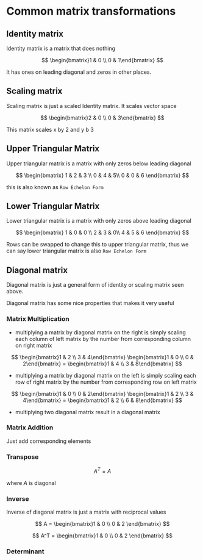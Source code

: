 # Common matrix transformations

## Identity matrix

Identity matrix is a matrix that does nothing

$$
\begin{bmatrix}1 & 0 \\
0 & 1\end{bmatrix}
$$

It has ones on leading diagonal and zeros in other places.


## Scaling matrix

Scaling matrix is just a scaled Identity matrix. It scales vector space

$$
\begin{bmatrix}2 & 0 \\
0 & 3\end{bmatrix}
$$

This matrix scales x by 2 and y b 3

## Upper Triangular Matrix

Upper triangular matrix is a matrix with only zeros below leading diagonal

$$
\begin{bmatrix} 1 & 2 & 3 \\
0 & 4 & 5\\
0 & 0 & 6 \end{bmatrix}
$$

this is also known as `Row Echelon Form`

## Lower Triangular Matrix

Lower triangular matrix is a matrix with only zeros above leading diagonal

$$
\begin{bmatrix} 1 & 0 & 0 \\
2 & 3 & 0\\
4 & 5 & 6 \end{bmatrix}
$$

Rows can be swapped to change this to upper triangular matrix, thus we can say lower triangular matrix is also `Row Echelon Form`

## Diagonal matrix

Diagonal matrix is just a general form of identity or scaling matrix seen above.

Diagonal matrix has some nice properties that makes it very useful

### Matrix Multiplication

* multiplying a matrix by diagonal matrix on the right is simply scaling each column of left matrix by the number from corresponding column on right matrix

$$
\begin{bmatrix}1 & 2 \\
3 & 4\end{bmatrix}
\begin{bmatrix}1 & 0 \\
0 & 2\end{bmatrix} = 
\begin{bmatrix}1 & 4 \\
3 & 8\end{bmatrix}
$$

* multiplying a matrix by diagonal matrix on the left is simply scaling each row of right matrix by the number from corresponding row on left matrix

$$
\begin{bmatrix}1 & 0 \\
0 & 2\end{bmatrix} 
\begin{bmatrix}1 & 2 \\
3 & 4\end{bmatrix} =
\begin{bmatrix}1 & 2 \\
6 & 8\end{bmatrix}
$$

* multiplying two diagonal matrix result in a diagonal matrix

### Matrix Addition

Just add corresponding elements

### Transpose

$$ A^T = A $$  

where $A$ is diagonal

### Inverse

Inverse of diagonal matrix is just a matrix with reciprocal values

$$
A = \begin{bmatrix}1 & 0 \\
0 & 2 \end{bmatrix}
$$

$$
A^T = \begin{bmatrix}1 & 0 \\
0 & 2 \end{bmatrix}
$$

### Determinant
